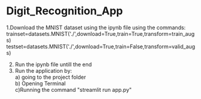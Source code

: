 # Digit_Recognition_App
1.Download the MNIST dataset using the ipynb file using the commands:<br />
trainset=datasets.MNIST('./',download=True,train=True,transform=train_augs)<br />
testset=datasets.MNIST('./',download=True,train=False,transform=valid_augs)<br />

2. Run the ipynb file untill the end <br />
3. Run the application by:<br/>a) going to the project folder<br/>b) Opening Terminal<br/>c)Running the command "streamlit run app.py"
